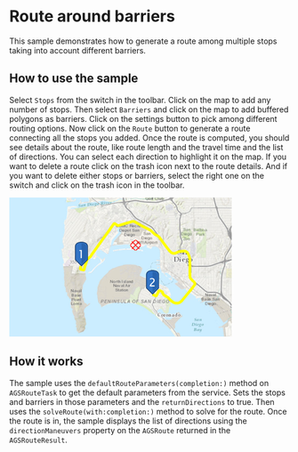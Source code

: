 # Route around barriers

This sample demonstrates how to generate a route among multiple stops taking into account different barriers.

## How to use the sample

Select `Stops` from the switch in the toolbar. Click on the map to add any number of stops. Then select `Barriers` and click on the map to add buffered polygons as barriers. Click on the settings button to pick among different routing options. Now click on the `Route` button to generate a route connecting all the stops you added. Once the route is computed, you should see details about the route, like route length and the travel time and the list of directions. You can select each direction to highlight it on the map. If you want to delete a route click on the trash icon next to the route details. And if you want to delete either stops or barriers, select the right one on the switch and click on the trash icon in the toolbar.

![](image1.png)

## How it works

The sample uses the `defaultRouteParameters(completion:)` method on `AGSRouteTask` to get the default parameters from the service. Sets the stops and barriers in those parameters and the `returnDirections` to true. Then uses the `solveRoute(with:completion:)` method to solve for the route. Once the route is in, the sample displays the list of directions using the `directionManeuvers` property on the `AGSRoute` returned in the `AGSRouteResult`.






